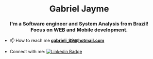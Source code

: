 <h1 align="center">Gabriel Jayme</h1>
<h3 align="center">I'm a Software engineer and System Analysis from Brazil! Focus on WEB and Mobile development.</h3>

- 📫 How to reach me **gabrielj_89@hotmail.com**

- Connect with me: [![Linkedin Badge](https://img.shields.io/badge/-Gabriel%20Jayme-6633cc?style=flat-square&logo=Linkedin&logoColor=white&link=https://www.linkedin.com/in/gabriel-thomazini-jayme-a02259b6)](https://www.linkedin.com/in/gabriel-thomazini-jayme-a02259b6)
